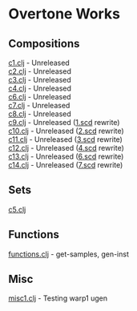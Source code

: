 # Overtone Works

## Compositions
<a href="https://github.com/paullucas/overtone-works/blob/master/src/otworks/c1.clj">c1.clj</a> - Unreleased
<br>
<a href="https://github.com/paullucas/overtone-works/blob/master/src/otworks/c2.clj">c2.clj</a> - Unreleased
<br>
<a href="https://github.com/paullucas/overtone-works/blob/master/src/otworks/c3.clj">c3.clj</a> - Unreleased
<br>
<a href="https://github.com/paullucas/overtone-works/blob/master/src/otworks/c4.clj">c4.clj</a> - Unreleased
<br>
<a href="https://github.com/paullucas/overtone-works/blob/master/src/otworks/c6.clj">c6.clj</a> - Unreleased
<br>
<a href="https://github.com/paullucas/overtone-works/blob/master/src/otworks/c7.clj">c7.clj</a> - Unreleased
<br>
<a href="https://github.com/paullucas/overtone-works/blob/master/src/otworks/c8.clj">c8.clj</a> - Unreleased
<br>
<a href="https://github.com/paullucas/overtone-works/blob/master/src/otworks/c9.clj">c9.clj</a> - Unreleased
(<a href="https://github.com/paullucas/supercollider-works/blob/master/synthdef/1.scd">1.scd</a> rewrite)
<br>
<a href="https://github.com/paullucas/overtone-works/blob/master/src/otworks/c10.clj">c10.clj</a> - Unreleased
(<a href="https://github.com/paullucas/supercollider-works/blob/master/synthdef/2.scd">2.scd</a> rewrite)
<br>
<a href="https://github.com/paullucas/overtone-works/blob/master/src/otworks/c11.clj">c11.clj</a> - Unreleased
(<a href="https://github.com/paullucas/supercollider-works/blob/master/synthdef/3.scd">3.scd</a> rewrite)
<br>
<a href="https://github.com/paullucas/overtone-works/blob/master/src/otworks/c12.clj">c12.clj</a> - Unreleased
(<a href="https://github.com/paullucas/supercollider-works/blob/master/synthdef/4.scd">4.scd</a> rewrite)
<br>
<a href="https://github.com/paullucas/overtone-works/blob/master/src/otworks/c13.clj">c13.clj</a> - Unreleased
(<a href="https://github.com/paullucas/supercollider-works/blob/master/synthdef/6.scd">6.scd</a> rewrite)
<br>
<a href="https://github.com/paullucas/overtone-works/blob/master/src/otworks/c14.clj">c14.clj</a> - Unreleased
(<a href="https://github.com/paullucas/supercollider-works/blob/master/synthdef/7.scd">7.scd</a> rewrite)

## Sets
<a href="https://github.com/paullucas/overtone-works/blob/master/src/otworks/c5.clj">c5.clj</a>

## Functions
<a href="https://github.com/paullucas/overtone-works/blob/master/src/otworks/functions.clj">functions.clj</a> - get-samples, gen-inst

## Misc
<a href="https://github.com/paullucas/overtone-works/blob/master/src/otworks/misc1.clj">misc1.clj</a> - Testing warp1 ugen
